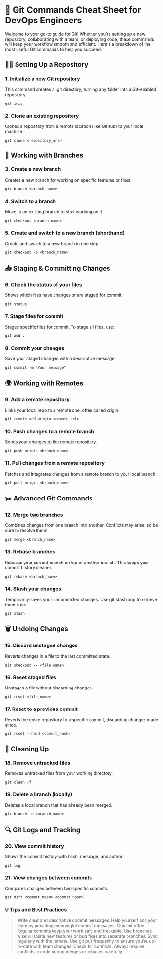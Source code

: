 # 🚀 Git Commands Cheat Sheet for DevOps Engineers

Welcome to your go-to guide for Git! Whether you're setting up a new repository, collaborating with a team, or deploying code, these commands will keep your workflow smooth and efficient. Here's a breakdown of the most useful Git commands to help you succeed.

## 🧑‍💻 Setting Up a Repository

### 1. Initialize a new Git repository

This command creates a .git directory, turning any folder into a Git-enabled repository.

```
git init
```

### 2. Clone an existing repository

Clones a repository from a remote location (like GitHub) to your local machine.

```
git clone <repository_url>
```

## 📁 Working with Branches

### 3. Create a new branch

Creates a new branch for working on specific features or fixes.

```
git branch <branch_name>
```

### 4. Switch to a branch

Move to an existing branch to start working on it.

```
git checkout <branch_name>
```

### 5. Create and switch to a new branch (shorthand)

Create and switch to a new branch in one step.

```
git checkout -b <branch_name>
```

## 📥 Staging & Committing Changes

### 6. Check the status of your files

Shows which files have changes or are staged for commit.

```
git status
```

### 7. Stage files for commit

Stages specific files for commit. To stage all files, use:

```
git add .
```

### 8. Commit your changes

Save your staged changes with a descriptive message.

```
git commit -m "Your message"
```

## 🌍 Working with Remotes

### 9. Add a remote repository

Links your local repo to a remote one, often called origin.

```
git remote add origin <remote_url>
```

### 10. Push changes to a remote branch

Sends your changes to the remote repository.

```
git push origin <branch_name>
```

### 11. Pull changes from a remote repository

Fetches and integrates changes from a remote branch to your local branch.

```
git pull origin <branch_name>
```

## ✂️ Advanced Git Commands

### 12. Merge two branches

Combines changes from one branch into another. Conflicts may arise, so be sure to resolve them!

```
git merge <branch_name>
```

### 13. Rebase branches

Rebases your current branch on top of another branch. This keeps your commit history cleaner.

```
git rebase <branch_name>
```

### 14. Stash your changes

Temporarily saves your uncommitted changes. Use git stash pop to retrieve them later.

```
git stash
```

## 🗑️ Undoing Changes

### 15. Discard unstaged changes

Reverts changes in a file to the last committed state.

```
git checkout -- <file_name>
```

### 16. Reset staged files

Unstages a file without discarding changes.

```
git reset <file_name>
```

### 17. Reset to a previous commit

Reverts the entire repository to a specific commit, discarding changes made since.

```
git reset --hard <commit_hash>
```

## 🧹 Cleaning Up

### 18. Remove untracked files

Removes untracked files from your working directory.

```
git clean -f
```

### 19. Delete a branch (locally)

Deletes a local branch that has already been merged.

```
git branch -d <branch_name>
```

## 🔍 Git Logs and Tracking

### 20. View commit history

Shows the commit history with hash, message, and author.

```
git log
```

### 21. View changes between commits

Compares changes between two specific commits.

```
git diff <commit_hash> <commit_hash>
```

### 💡 Tips and Best Practices
> Write clear and descriptive commit messages. Help yourself and your team by providing meaningful commit messages.
Commit often. Regular commits keep your work safe and trackable.
Use branches wisely. Isolate new features or bug fixes into separate branches.
Sync regularly with the remote. Use git pull frequently to ensure you’re up-to-date with team changes.
Check for conflicts. Always resolve conflicts in code during merges or rebases carefully.
